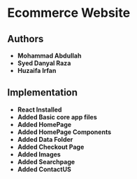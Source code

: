 # Ecommerce Website

## Authors
- **Mohammad Abdullah**
- **Syed Danyal Raza**
- **Huzaifa Irfan**

## Implementation
- **React Installed**
- **Added Basic core app files**
- **Added HomePage**
- **Added HomePage Components**
- **Added Data Folder**
- **Added Checkout Page**
- **Added Images**
- **Added Searchpage**
- **Added ContactUS**

